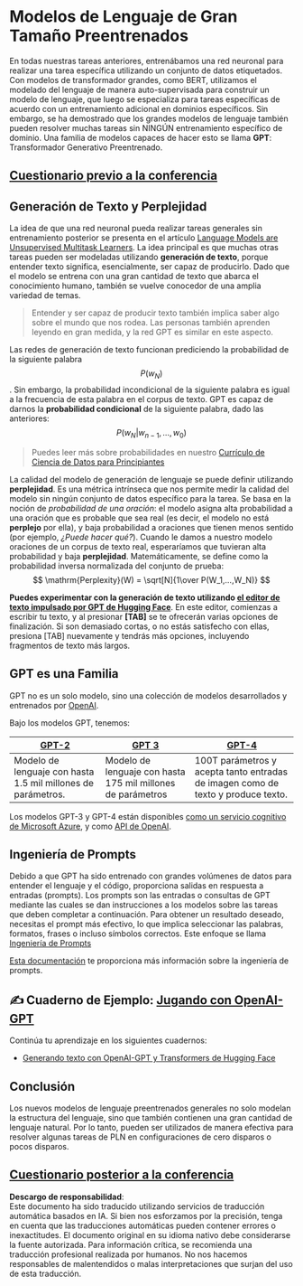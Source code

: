 # Modelos de Lenguaje de Gran Tamaño Preentrenados

En todas nuestras tareas anteriores, entrenábamos una red neuronal para realizar una tarea específica utilizando un conjunto de datos etiquetados. Con modelos de transformador grandes, como BERT, utilizamos el modelado del lenguaje de manera auto-supervisada para construir un modelo de lenguaje, que luego se especializa para tareas específicas de acuerdo con un entrenamiento adicional en dominios específicos. Sin embargo, se ha demostrado que los grandes modelos de lenguaje también pueden resolver muchas tareas sin NINGÚN entrenamiento específico de dominio. Una familia de modelos capaces de hacer esto se llama **GPT**: Transformador Generativo Preentrenado.

## [Cuestionario previo a la conferencia](https://ff-quizzes.netlify.app/en/ai/quiz/39)

## Generación de Texto y Perplejidad

La idea de que una red neuronal pueda realizar tareas generales sin entrenamiento posterior se presenta en el artículo [Language Models are Unsupervised Multitask Learners](https://cdn.openai.com/better-language-models/language_models_are_unsupervised_multitask_learners.pdf). La idea principal es que muchas otras tareas pueden ser modeladas utilizando **generación de texto**, porque entender texto significa, esencialmente, ser capaz de producirlo. Dado que el modelo se entrena con una gran cantidad de texto que abarca el conocimiento humano, también se vuelve conocedor de una amplia variedad de temas.

> Entender y ser capaz de producir texto también implica saber algo sobre el mundo que nos rodea. Las personas también aprenden leyendo en gran medida, y la red GPT es similar en este aspecto.

Las redes de generación de texto funcionan prediciendo la probabilidad de la siguiente palabra $$P(w_N)$$. Sin embargo, la probabilidad incondicional de la siguiente palabra es igual a la frecuencia de esta palabra en el corpus de texto. GPT es capaz de darnos la **probabilidad condicional** de la siguiente palabra, dado las anteriores: $$P(w_N | w_{n-1}, ..., w_0)$$

> Puedes leer más sobre probabilidades en nuestro [Currículo de Ciencia de Datos para Principiantes](https://github.com/microsoft/Data-Science-For-Beginners/tree/main/1-Introduction/04-stats-and-probability)

La calidad del modelo de generación de lenguaje se puede definir utilizando **perplejidad**. Es una métrica intrínseca que nos permite medir la calidad del modelo sin ningún conjunto de datos específico para la tarea. Se basa en la noción de *probabilidad de una oración*: el modelo asigna alta probabilidad a una oración que es probable que sea real (es decir, el modelo no está **perplejo** por ella), y baja probabilidad a oraciones que tienen menos sentido (por ejemplo, *¿Puede hacer qué?*). Cuando le damos a nuestro modelo oraciones de un corpus de texto real, esperaríamos que tuvieran alta probabilidad y baja **perplejidad**. Matemáticamente, se define como la probabilidad inversa normalizada del conjunto de prueba:
$$
\mathrm{Perplexity}(W) = \sqrt[N]{1\over P(W_1,...,W_N)}
$$ 

**Puedes experimentar con la generación de texto utilizando [el editor de texto impulsado por GPT de Hugging Face](https://transformer.huggingface.co/doc/gpt2-large)**. En este editor, comienzas a escribir tu texto, y al presionar **[TAB]** se te ofrecerán varias opciones de finalización. Si son demasiado cortas, o no estás satisfecho con ellas, presiona [TAB] nuevamente y tendrás más opciones, incluyendo fragmentos de texto más largos.

## GPT es una Familia

GPT no es un solo modelo, sino una colección de modelos desarrollados y entrenados por [OpenAI](https://openai.com). 

Bajo los modelos GPT, tenemos:

| [GPT-2](https://huggingface.co/docs/transformers/model_doc/gpt2#openai-gpt2) | [GPT 3](https://openai.com/research/language-models-are-few-shot-learners) | [GPT-4](https://openai.com/gpt-4) |
| -- | -- | -- |
|Modelo de lenguaje con hasta 1.5 mil millones de parámetros. | Modelo de lenguaje con hasta 175 mil millones de parámetros | 100T parámetros y acepta tanto entradas de imagen como de texto y produce texto. |

Los modelos GPT-3 y GPT-4 están disponibles [como un servicio cognitivo de Microsoft Azure](https://azure.microsoft.com/en-us/services/cognitive-services/openai-service/#overview?WT.mc_id=academic-77998-cacaste), y como [API de OpenAI](https://openai.com/api/).

## Ingeniería de Prompts

Debido a que GPT ha sido entrenado con grandes volúmenes de datos para entender el lenguaje y el código, proporciona salidas en respuesta a entradas (prompts). Los prompts son las entradas o consultas de GPT mediante las cuales se dan instrucciones a los modelos sobre las tareas que deben completar a continuación. Para obtener un resultado deseado, necesitas el prompt más efectivo, lo que implica seleccionar las palabras, formatos, frases o incluso símbolos correctos. Este enfoque se llama [Ingeniería de Prompts](https://learn.microsoft.com/en-us/shows/ai-show/the-basics-of-prompt-engineering-with-azure-openai-service?WT.mc_id=academic-77998-bethanycheum)

[Esta documentación](https://learn.microsoft.com/en-us/semantic-kernel/prompt-engineering/?WT.mc_id=academic-77998-bethanycheum) te proporciona más información sobre la ingeniería de prompts.

## ✍️ Cuaderno de Ejemplo: [Jugando con OpenAI-GPT](../../../../../lessons/5-NLP/20-LangModels/GPT-PyTorch.ipynb)

Continúa tu aprendizaje en los siguientes cuadernos:

* [Generando texto con OpenAI-GPT y Transformers de Hugging Face](../../../../../lessons/5-NLP/20-LangModels/GPT-PyTorch.ipynb)

## Conclusión

Los nuevos modelos de lenguaje preentrenados generales no solo modelan la estructura del lenguaje, sino que también contienen una gran cantidad de lenguaje natural. Por lo tanto, pueden ser utilizados de manera efectiva para resolver algunas tareas de PLN en configuraciones de cero disparos o pocos disparos.

## [Cuestionario posterior a la conferencia](https://ff-quizzes.netlify.app/en/ai/quiz/40)

**Descargo de responsabilidad**:  
Este documento ha sido traducido utilizando servicios de traducción automática basados en IA. Si bien nos esforzamos por la precisión, tenga en cuenta que las traducciones automáticas pueden contener errores o inexactitudes. El documento original en su idioma nativo debe considerarse la fuente autorizada. Para información crítica, se recomienda una traducción profesional realizada por humanos. No nos hacemos responsables de malentendidos o malas interpretaciones que surjan del uso de esta traducción.